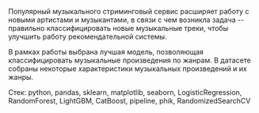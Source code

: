 Популярный музыкального стриминговый сервис расширяет работу с новыми артистами и музыкантами, в связи с чем возникла задача -- правильно классифицировать новые музыкальные треки, чтобы улучшить работу рекомендательной системы.

В рамках работы выбрана лучшая модель, позволяющая классифицировать музыкальные произведения по жанрам. В датасете собраны некоторые характеристики музыкальных произведений и их жанры.

Стек: python, pandas, sklearn, matplotlib, seaborn, LogisticRegression, RandomForest, LightGBM, CatBoost, pipeline, phik, RandomizedSearchCV
